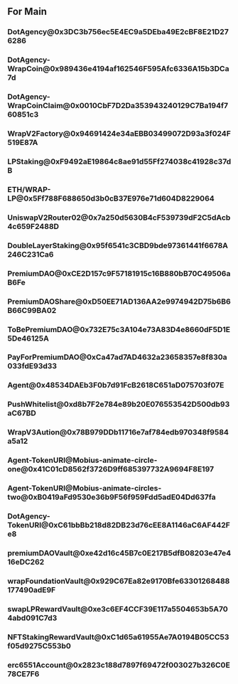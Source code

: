 ## For Main
### DotAgency@0x3DC3b756ec5E4EC9a5DEba49E2cBF8E21D276286
### DotAgency-WrapCoin@0x989436e4194af162546F595Afc6336A15b3DCa7d
### DotAgency-WrapCoinClaim@0x0010CbF7D2Da353943240129C7Ba194f760851c3

### WrapV2Factory@0x94691424e34aEBB03499072D93a3f024F519E87A

### LPStaking@0xF9492aE19864c8ae91d55Ff274038c41928c37dB
### ETH/WRAP-LP@0x5Ff788F688650d3b0cB37E976e71d604D8229064
### UniswapV2Router02@0x7a250d5630B4cF539739dF2C5dAcb4c659F2488D

### DoubleLayerStaking@0x95f6541c3CBD9bde97361441f6678A246C231Ca6

### PremiumDAO@0xCE2D157c9F57181915c16B880bB70C49506aB6Fe
### PremiumDAOShare@0xD50EE71AD136AA2e9974942D75b6B6B66C99BA02
### ToBePremiumDAO@0x732E75c3A104e73A83D4e8660dF5D1E5De46125A
### PayForPremiumDAO@0xCa47ad7AD4632a23658357e8f830a033fdE93d33

### Agent@0x48534DAEb3F0b7d91FcB2618C651aD075703f07E
### PushWhitelist@0xd8b7F2e784e89b20E076553542D500db93aC67BD
### WrapV3Aution@0x78B979DDb11716e7af784edb970348f9584a5a12

### Agent-TokenURI@Mobius-animate-circle-one@0x41C01cD8562f3726D9ff685397732A9694F8E197
### Agent-TokenURI@Mobius-animate-circles-two@0xB0419aFd9530e36b9F56f959Fdd5adE04Dd637fa
### DotAgency-TokenURI@0xC61bbBb218d82DB23d76cEE8A1146aC6AF442Fe8

### premiumDAOVault@0xe42d16c45B7c0E217B5dfB08203e47e416eDC262
### wrapFoundationVault@0x929C67Ea82e9170Bfe63301268488177490adE9F
### swapLPRewardVault@0xe3c6EF4CCF39E117a5504653b5A704abd091C7d3
### NFTStakingRewardVault@0xC1d65a61955Ae7A0194B05CC53f05d9275C553b0

### erc6551Account@0x2823c188d7897f69472f003027b326C0E78CE7F6
